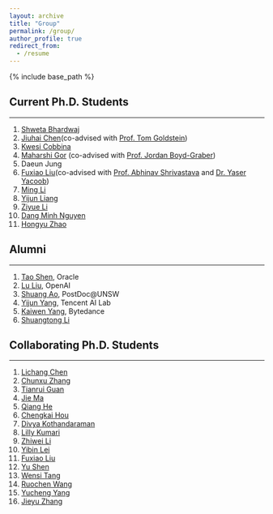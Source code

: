 ```yaml
---
layout: archive
title: "Group"
permalink: /group/
author_profile: true
redirect_from:
  - /resume
---
```


{% include base_path %}


## Current Ph.D. Students
-----
1. [Shweta Bhardwaj](https://shwetabhardwaj44.github.io/)
1. [Jiuhai Chen](https://scholar.google.com/citations?user=eJP77eoAAAAJ&hl=en)(co-advised with [Prof. Tom Goldstein](https://www.cs.umd.edu/~tomg/))
1. [Kwesi Cobbina](https://scholar.google.com/citations?user=Xt49YYgAAAAJ&hl=en)
1. [Maharshi Gor](https://mgor.info/) (co-advised with [Prof. Jordan Boyd-Graber](https://users.umiacs.umd.edu/~jbg/))
1. Daeun Jung
1. [Fuxiao Liu](https://fuxiaoliu.github.io/)(co-advised with [Prof. Abhinav Shrivastava](https://www.cs.umd.edu/~abhinav/) and [Dr. Yaser Yacoob](https://users.umiacs.umd.edu/~yaser/))
1. [Ming Li](https://mingliiii.github.io/)
1. [Yijun Liang](https://scholar.google.com/citations?user=YSy5z0MAAAAJ&hl=zh-CN)
1. [Ziyue Li](https://litzy0619.github.io/)
1. [Dang Minh Nguyen](https://dangne.github.io/)
1. [Hongyu Zhao](https://scholar.google.com/citations?user=bGy-EUAAAAAJ&hl=en)


## Alumni
-----
1. [Tao Shen](https://scholar.google.com/citations?user=SegyX9AAAAAJ&hl=en), Oracle
1. [Lu Liu](https://liulu112601.github.io/), OpenAI
1. [Shuang Ao](https://www.unsw.edu.au/staff/shuang-ao), PostDoc@UNSW
1. [Yijun Yang](https://stevenyangyj.github.io/), Tencent AI Lab
1. [Kaiwen Yang](https://scholar.google.com/citations?user=WQzn8u0AAAAJ&hl=en), Bytedance
1. [Shuangtong Li](http://staff.ustc.edu.cn/~xinmei/stli.html)


## Collaborating Ph.D. Students
-----
1. [Lichang Chen](https://lichang-chen.github.io/)
1. [Chunxu Zhang](https://scholar.google.com/citations?user=cYvbwQsAAAAJ&hl=zh-CN)
1. [Tianrui Guan](https://tianruiguan.phd/)
1. [Jie Ma](https://scholar.google.com.au/citations?user=tSmDoz0AAAAJ&hl=en)
1. [Qiang He](https://sweetice.github.io/)
1. [Chengkai Hou](https://jackhck.github.io/)
1. [Divya Kothandaraman](https://divyakraman.github.io/)
1. [Lilly Kumari](https://scholar.google.co.in/citations?user=eoGxOusAAAAJ&hl=en)
1. [Zhiwei Li](https://profiles.uts.edu.au/student_Zhiwei.Li)
1. [Yibin Lei](https://scholar.google.com/citations?user=raNLEXsAAAAJ&hl=en)
1. [Fuxiao Liu](https://fuxiaoliu.github.io/)
1. [Yu Shen](https://www.cs.umd.edu/~yushen/)
1. [Wensi Tang](https://scholar.google.com/citations?user=Nb1kMiAAAAAJ&hl=en)
1. [Ruochen Wang](https://ruocwang.github.io/)
1. [Yucheng Yang](https://scholar.google.com/citations?user=MDEntKcAAAAJ&hl=zh-CN)
1. [Jieyu Zhang](https://jieyuz2.github.io/)